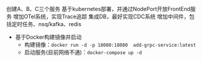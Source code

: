 创建A、B、C三个服务
基于kubernetes部署，并通过NodePort开放FrontEnd服务
增加OTel系统，实现Trace追踪
集成DB，最好实现CDC系统
增加中间件，包括定时任务、nsq/kafka、redis

- 基于Docker构建镜像并启动
  - 构建镜像：`docker run -d -p 18080:18080  add-grpc-service:latest`
  - 启动服务(目前网络不通)：`docker-compose up -d`